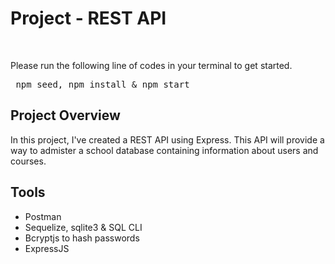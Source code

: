 <h1>Project - REST API</h1> <br/>

Please run the following line of codes in your terminal to get started. <br/>
<pre> npm seed, npm install & npm start </pre>

<h2>Project Overview</h2>
<p>In this project, I've created a REST API using Express. This API will provide a way to admister a school database containing information about users and courses.</p>

<h2>Tools</h2>
<ul>
<li>Postman</li>
<li>Sequelize, sqlite3 & SQL CLI</li>
<li>Bcryptjs to hash passwords</li>
<li>ExpressJS</li>
</ul>
